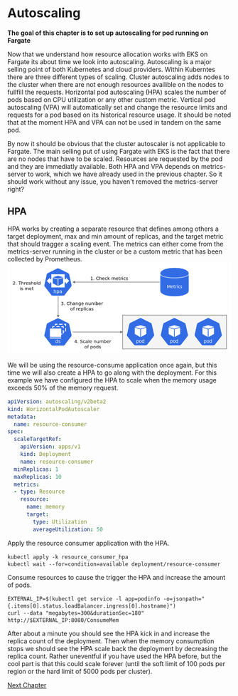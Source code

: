 # Autoscaling
**The goal of this chapter is to set up autoscaling for pod running on Fargate**

Now that we understand how resource allocation works with EKS on Fargate its about time we look into autoscaling. Autoscaling is a major selling point of both Kubernetes and cloud providers. Within Kuberntes there are three different types of scaling. Cluster autoscaling adds nodes to the cluster when there are not enough resources availible on the nodes to fullfill the requests. Horizontal pod autoscaling (HPA) scales the number of pods based on CPU utilization or any other custom metric. Vertical pod autoscaling (VPA) will automatically set and change the resource limits and requests for a pod based on its historical resource usage. It should be noted that at the moment HPA and VPA can not be used in tandem on the same pod.

By now it should be obvious that the cluster autoscaler is not applicable to Fargate. The main selling put of using Fargate with EKS is the fact that there are no nodes that have to be scaled. Resources are requested by the pod and they are immediatly available. Both HPA and VPA depends on metrics-server to work, which we have already used in the previous chapter. So it should work without any issue, you haven't removed the metrics-server right?

## HPA
HPA works by creating a separate resource that defines among others a target deployment, max and min amount of replicas, and the target metric that should tragger a scaling event. The metrics can either come from the metrics-server running in the cluster or be a custom metric that has been collected by Prometheus.
![hpa](../assets/hpa.png)

We will be using the resource-consume application once again, but this time we will also create a HPA to go along with the deployment. For this example we have configured the HPA to scale when the memory usage exceeds 50% of the memory request.
```yaml
apiVersion: autoscaling/v2beta2
kind: HorizontalPodAutoscaler
metadata:
  name: resource-consumer
spec:
  scaleTargetRef:
    apiVersion: apps/v1
    kind: Deployment
    name: resource-consumer
  minReplicas: 1
  maxReplicas: 10
  metrics:
  - type: Resource
    resource:
      name: memory
      target:
        type: Utilization
        averageUtilization: 50
```

Apply the resource consumer application with the HPA.
```shell
kubectl apply -k resource_consumer_hpa
kubectl wait --for=condition=available deployment/resource-consumer
```

Consume resources to cause the trigger the HPA and increase the amount of pods.
```shell
EXTERNAL_IP=$(kubectl get service -l app=podinfo -o=jsonpath="{.items[0].status.loadBalancer.ingress[0].hostname}")
curl --data "megabytes=300&durationSec=180" http://$EXTERNAL_IP:8080/ConsumeMem
```

After about a minute you should see the HPA kick in and increase the replica count of the deployment. Then when the memory consumption stops we should see the HPA scale back the deployment by decreasing the replica count. Rather uneventful if you have used the HPA before, but the cool part is that this could scale forever (until the soft limit of 100 pods per region or the hard limit of 5000 pods per cluster).

[Next Chapter](../5_limitations)
